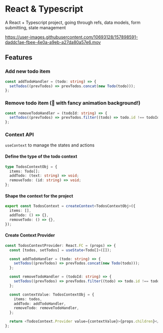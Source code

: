 # React & Typescript
A React + Typescript project, going through refs, data models, form submitting, state management

https://user-images.githubusercontent.com/10693128/157898591-daddc1ae-fbee-4e0a-a9eb-a27da80a57e6.mov

## Features
### Add new todo item
```typescript
const addTodoHandler = (todo: string) => {
  setTodos((prevTodos) => prevTodos.concat(new Todo(todo)));
};
```
### Remove todo item (:dizzy: with fancy animation background!)
```typescript
const removeTodoHandler = (todoId: string) => {
  setTodos((prevTodos) => prevTodos.filter((todo) => todo.id !== todoId));
};
```
### Context API
```useContext``` to manage the states and actions
#### Define the type of the todo context
```typescript
type TodosContextObj = {
  items: Todo[];
  addTodo: (text: string) => void;
  removeTodo: (id: string) => void;
};
```
#### Shape the context for the project
```typescript
export const TodosContext = createContext<TodosContextObj>({
  items: [],
  addTodo: () => {},
  removeTodo: () => {},
});
```
#### Create Context Provider
```typescript
const TodosContextProvider: React.FC = (props) => {
  const [todos, setTodos] = useState<Todo[]>([]);

  const addTodoHandler = (todo: string) => {
    setTodos((prevTodos) => prevTodos.concat(new Todo(todo)));
  };

  const removeTodoHandler = (todoId: string) => {
    setTodos((prevTodos) => prevTodos.filter((todo) => todo.id !== todoId));
  };

  const contextValue: TodosContextObj = {
    items: todos,
    addTodo: addTodoHandler,
    removeTodo: removeTodoHandler,
  };

  return <TodosContext.Provider value={contextValue}>{props.children}</TodosContext.Provider>;
};
```
